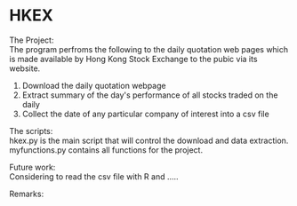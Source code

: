 # HKEX

The Project:  
The program perfroms the following to the daily quotation web pages which is made available
by Hong Kong Stock Exchange to the pubic via its website.

1) Download the daily quotation webpage  
2) Extract summary of the day's performance of all stocks traded on the daily  
3) Collect the date of any particular company of interest into a csv file  

The scripts:  
hkex.py is the main script that will control the download and data extraction.  
myfunctions.py contains all functions for the project.  

Future work:  
Considering to read the csv file with R and .....

Remarks:  
